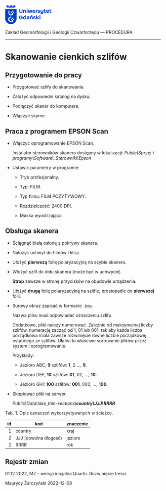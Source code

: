 
<div fig-alt="Logo: Uniwersytet Gdański" fig-align="left">

[<img src="images/log-ug_pl.png" width="150" />](https://geomorfologia.ug.edu.pl)

</div>

Zakład Geomorfologii i Geologii Czwartorzędu — PROCEDURA

------------------------------------------------------------------------

# Skanowanie cienkich szlifów

## Przygotowanie do pracy

- Przygotować szlify do skanowania.

- Założyć odpowiedni katalog na dysku.

- Podłączyć skaner do komputera.

- Włączyć skaner.

## Praca z programem EPSON Scan

- Włączyć oprogramowanie EPSON Scan.

  Instalator sterowników skanera dostępny w lokalizacji: *Public\Sprzęt
  i programy\Software\\\_Sterowniki\Epson*

- Ustawić parametry w programie:

  - Tryb profesjonalny.

  - Typ: FILM.

  - Typ filmu: FILM POZYTYWOWY.

  - Rozdzielczość: 2400 DPI.

  - Maska wyostrzająca.

## Obsługa skanera

- Ściągnąć białą osłonę z pokrywy skanera.

- Nałożyć uchwyt do filmów i klisz.

- Ułożyć **pierwszą** folię polaryzacyjną na szybie skanera.

- Włożyć szlif do dołu skanera (może być w uchwycie).

  **Strop** zawsze w stronę przycisków na obudowie urządzenia.

- Ułożyć **drugą** folię polaryzacyjną na szlifie, prostopadle do
  **pierwszej** folii.

- Surowy obraz zapisać w formacie `.bmp`.

  Nazwa pliku musi odpowiadać oznaczeniu szlifu.

  Dodatkowo, pliki należy numerować. Zależnie od maksymalnej liczby
  szlifów, numerację zacząć od 1, 01 lub 001, tak aby każda liczba
  porządkowa miała zawsze rozwinięcie równe liczbie porządkowej
  ostatniego ze szlifów. Ułatwi to właściwe sortowanie plików przez
  system i oprogramowanie.

  Przykłady:

  - Jezioro ABC, **9** szlifów: **1**, 2 …, **9**.

  - Jezioro DEF, **10** szlifów: **01**, 02, …, **10.**

  - Jezioro GHI: **100** szlifów: **001**, 002, …, **100**.

- Skopiować pliki na serwer.

  *Public\Data\lake_thin-sections\\**country\JJJ\RRRR***

Tab. 1. Opis oznaczeń wykorzystywanych w ścieżce.

|  id | kod                   | znaczenie |
|----:|-----------------------|-----------|
|   1 | country               | kraj      |
|   2 | JJJ (dowolna długość) | jezioro   |
|   2 | RRRR                  | rok       |

## Rejestr zmian

01.12.2022, MZ – wersja inicjalna Quarto. Rozwinięcie treści.

Maurycy Żarczyński 2022-12-08
